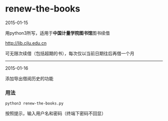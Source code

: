 # renew-the-books
2015-01-15

用python3所写，适用于**中国计量学院图书馆**图书续借

http://lib.cjlu.edu.cn  

可无限次续借（包括超期的书），每次仅以当前日期往后再借一个月

********
2015-01-16

添加导出借阅历史的功能


### 用法
`python3 renew-the-books.py`

按照提示，输入用户名和密码（终端下密码不回显）
